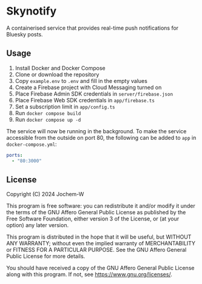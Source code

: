 # Skynotify

A containerised service that provides real-time push notifications for Bluesky
posts.

## Usage

1. Install Docker and Docker Compose
2. Clone or download the repository
3. Copy `example.env` to `.env` and fill in the empty values
4. Create a Firebase project with Cloud Messaging turned on
5. Place Firebase Admin SDK credentials in `server/firebase.json`
6. Place Firebase Web SDK credentials in `app/firebase.ts`
7. Set a subscription limit in `app/config.ts`
8. Run `docker compose build`
9. Run `docker compose up -d`

The service will now be running in the background. To make the service
accessible from the outside on port 80, the following can be added to `app` in
`docker-compose.yml`:

```yml
ports:
  - "80:3000"
```

## License

Copyright (C) 2024 Jochem-W

This program is free software: you can redistribute it and/or modify it under
the terms of the GNU Affero General Public License as published by the Free
Software Foundation, either version 3 of the License, or (at your option) any
later version.

This program is distributed in the hope that it will be useful, but WITHOUT ANY
WARRANTY; without even the implied warranty of MERCHANTABILITY or FITNESS FOR A
PARTICULAR PURPOSE. See the GNU Affero General Public License for more details.

You should have received a copy of the GNU Affero General Public License along
with this program. If not, see <https://www.gnu.org/licenses/>.
